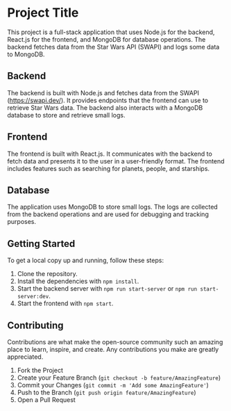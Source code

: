 # Project Title

This project is a full-stack application that uses Node.js for the backend, React.js for the frontend, and MongoDB for database operations. The backend fetches data from the Star Wars API (SWAPI) and logs some data to MongoDB.

## Backend

The backend is built with Node.js and fetches data from the SWAPI (https://swapi.dev/). It provides endpoints that the frontend can use to retrieve Star Wars data. The backend also interacts with a MongoDB database to store and retrieve small logs.

## Frontend

The frontend is built with React.js. It communicates with the backend to fetch data and presents it to the user in a user-friendly format. The frontend includes features such as searching for planets, people, and starships.

## Database

The application uses MongoDB to store small logs. The logs are collected from the backend operations and are used for debugging and tracking purposes.

## Getting Started

To get a local copy up and running, follow these steps:

1. Clone the repository.
2. Install the dependencies with `npm install`.
3. Start the backend server with `npm run start-server` or `npm run start-server:dev`.
4. Start the frontend with `npm start`.

## Contributing

Contributions are what make the open-source community such an amazing place to learn, inspire, and create. Any contributions you make are greatly appreciated.

1. Fork the Project
2. Create your Feature Branch (`git checkout -b feature/AmazingFeature`)
3. Commit your Changes (`git commit -m 'Add some AmazingFeature'`)
4. Push to the Branch (`git push origin feature/AmazingFeature`)
5. Open a Pull Request
